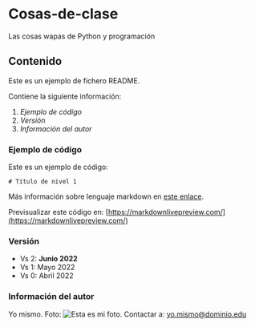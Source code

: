 # Cosas-de-clase
Las cosas wapas de Python y programación

## Contenido

Este es un ejemplo de fichero README.

Contiene la siguiente información:

1. *Ejemplo de código*
2. *Versión*
3. *Información del autor*

### Ejemplo de código

Este es un ejemplo de código:

``# Título de nivel 1``

Más información sobre lenguaje markdown en [este enlace](https://markdown.es).

Previsualizar este código en: [https://markdownlivepreview.com/](https://markdownlivepreview.com/)

### Versión

- Vs 2: **Junio 2022**
- Vs 1: Mayo 2022
- Vs 0: Abril 2022

### Información del autor
Yo mismo.
Foto: ![Esta es mi foto.](https://user-images.githubusercontent.com/107940819/174836687-84ecee99-3119-4682-86d1-f52ebb5e9822.jpg)
Contactar a: [yo.mismo@dominio.edu](yo.mismo@dominio.edu)


